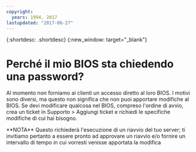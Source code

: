 ```yaml
---
copyright:
  years: 1994, 2017
lastupdated: "2017-06-27"
---
```


{:shortdesc: .shortdesc}
{:new_window: target="_blank"}

# Perché il mio BIOS sta chiedendo una password?

Al momento non forniamo ai clienti un accesso diretto al loro BIOS. I motivi sono diversi, ma questo non significa che non puoi apportare modifiche al BIOS. Se devi modificare qualcosa nel BIOS, compreso l'ordine di avvio, crea un ticket in Supporto > Aggiungi ticket e richiedi le specifiche modifiche di cui hai bisogno.

\*\*NOTA\*\* Questo richiederà l'esecuzione di un riavvio del tuo server; ti invitiamo pertanto a essere pronto ad approvare un riavvio e/o fornire un intervallo di tempo in cui vorresti venisse apportata la modifica
